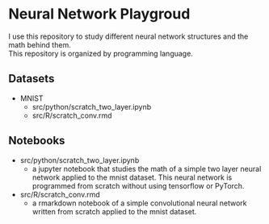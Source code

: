 # Neural Network Playgroud
I use this repository to study different neural network structures and the math behind them.  
This repository is organized by programming language.

## Datasets
* MNIST
    * src/python/scratch_two_layer.ipynb
    * src/R/scratch_conv.rmd

## Notebooks
* src/python/scratch_two_layer.ipynb
    * a jupyter notebook that studies the math of a simple two layer neural network applied to the mnist dataset. This neural network is programmed from scratch without using tensorflow or PyTorch.
* src/R/scratch_conv.rmd
    * a rmarkdown notebook of a simple convolutional neural network written from scratch applied to the mnist dataset.  
